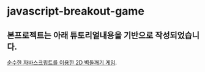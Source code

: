 # javascript-breakout-game


## 본프로젝트는 아래 튜토리얼내용을 기반으로 작성되었습니다.
[순수한 자바스크립트를 이용한 2D 벽돌깨기 게임](https://developer.mozilla.org/ko/docs/Games/Tutorials/순수한_자바스크립트를_이용한_2D_벽돌깨기_게임).
